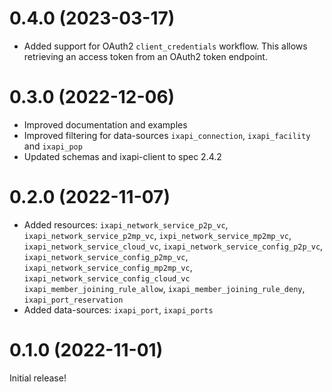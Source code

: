 # 0.4.0 (2023-03-17)

 * Added support for OAuth2 `client_credentials` workflow.
   This allows retrieving an access token from an OAuth2
   token endpoint.

# 0.3.0 (2022-12-06)

 * Improved documentation and examples
 * Improved filtering for data-sources `ixapi_connection`,
   `ixapi_facility` and `ixapi_pop`
 * Updated schemas and ixapi-client to spec 2.4.2

# 0.2.0 (2022-11-07)

 * Added resources: `ixapi_network_service_p2p_vc`, `ixapi_network_service_p2mp_vc`,
   `ixpi_network_service_mp2mp_vc`, `ixapi_network_service_cloud_vc`,
   `ixapi_network_service_config_p2p_vc`, `ixapi_network_service_config_p2mp_vc`,
   `ixapi_network_service_config_mp2mp_vc`, `ixapi_network_service_config_cloud_vc`
   `ixapi_member_joining_rule_allow`, `ixapi_member_joining_rule_deny`,
   `ixapi_port_reservation`
 * Added data-sources: `ixapi_port`, `ixapi_ports`

# 0.1.0 (2022-11-01)

Initial release!

